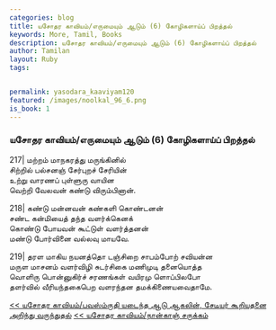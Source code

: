 ```yaml
---  
categories: blog  
title: யசோதர காவியம்/எருமையும் ஆடும் (6) கோழிகளாய்ப் பிறத்தல்
keywords: More, Tamil, Books  
description: யசோதர காவியம்/எருமையும் ஆடும் (6) கோழிகளாய்ப் பிறத்தல்
author: Tamilan  
layout: Ruby  
tags:     


permalink: yasodara_kaaviyam120  
featured: /images/noolkal_96_6.png  
is_book: 1
---  
```



### யசோதர காவியம்/எருமையும் ஆடும் (6) கோழிகளாய்ப் பிறத்தல்

217| மற்றம் மாநகரத்து மருங்கினில்  
சிற்றில் பல்சனஞ் சேர்புறச் சேரியின்  
உற்று வாரணப் புள்ளுரு வாயின  
வெற்றி வேலவன் கண்டு விரும்பினான்.

218| கண்டு மன்னவன் கண்களி கொண்டனன்  
சண்ட கன்மியைத் தந்த வளர்க்கெனக்  
கொண்டு போயவன் கூட்டுள் வளர்த்தனன்  
மண்டு போர்வினை வல்லவு மாயவே.

219| தரள மாகிய நயனத்தொ டஞ்சிறை சாபம்போற் சவியன்ன  
மருள மாசனம் வளர்விழி சுடர்சிகை மணிமுடி தனையொத்த  
வொளிரு பொன்னுகிர்ச் சரணங்கள் வயிரமு ளொப்பிலபோ  
தளர்வில் வீரியந்தகைபெற வளரந்தன தமக்கிணையவைதாமே.

[<< யசோதர காவியம்/பவஸ்ம்ருதி யடைந்த ஆடு ஆகலின், சேடியர் கூறியதனை அறிந்து வருந்துதல்](yasodara_kaaviyam119) [<< யசோதர காவியம்/நான்காஞ் சருக்கம்](yasodara_kaaviyam121)



